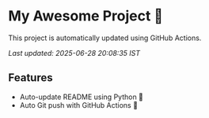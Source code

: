 # My Awesome Project 🚀

This project is automatically updated using GitHub Actions.

_Last updated: 2025-06-28 20:08:35 IST_

## Features
- Auto-update README using Python 🐍
- Auto Git push with GitHub Actions 🤖

